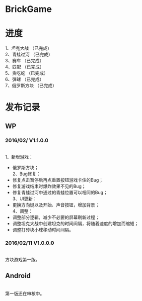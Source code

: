 BrickGame
===

进度
===
1、坦克大战	  （已完成）<br>
2、青蛙过河	  （已完成）<br>
3、赛车	  （已完成）<br>
4、匹配	 （已完成） <br>
5、贪吃蛇	 （已完成）<br>
6、弹球	  （已完成）<br>
7、俄罗斯方块	  （已完成）<br>


发布记录
===
WP
---
### 	2016/02/	V1.1.0.0
<br>1、新增游戏：
* 俄罗斯方块；
<br>2、Bug修复：
* 修复点击暂停后再点重置按钮游戏卡住的Bug；
* 修复游戏结束时爆炸效果不见的Bug；
* 修复青蛙过河中通过的青蛙位置可以相同的Bug；
<br>3、UI更新：
* 更换方向键以及开始、声音按钮，增加背景；
<br>4、调整：
* 调整部分逻辑，减少不必要的屏幕刷新过程；
* 调整坦克大战中创建坦克的时间间隔，将随着速度的增加而缩短；
* 调整打砖块小球移动时间间隔。

### 	2016/02/11	V1.0.0.0
<br>方块游戏第一版。

Android
---
<br>第一版还在审核中。
